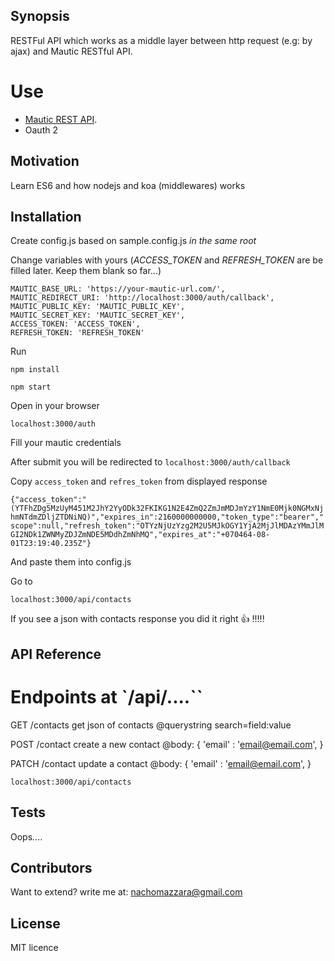 ## Synopsis

RESTFul API which works as a middle layer between http request (e.g: by ajax) and Mautic RESTful API.

# Use
  * [Mautic REST API](https://developer.mautic.org/?json#rest-api).
  * Oauth 2

## Motivation

Learn ES6 and how nodejs and koa (middlewares) works

## Installation

Create config.js based on sample.config.js *in the same root*

Change variables with yours (*ACCESS_TOKEN* and *REFRESH_TOKEN* are be filled later. Keep them blank so far...)

```
MAUTIC_BASE_URL: 'https://your-mautic-url.com/',
MAUTIC_REDIRECT_URI: 'http://localhost:3000/auth/callback',
MAUTIC_PUBLIC_KEY: 'MAUTIC_PUBLIC_KEY',
MAUTIC_SECRET_KEY: 'MAUTIC_SECRET_KEY',
ACCESS_TOKEN: 'ACCESS_TOKEN',
REFRESH_TOKEN: 'REFRESH_TOKEN'
```

Run

`npm install`

`npm start`

Open in your browser

`localhost:3000/auth`

Fill your mautic credentials

After submit you will be redirected to `localhost:3000/auth/callback`

Copy `access_token` and `refres_token` from displayed response

`{"access_token":"(YTFhZDg5MzUyM451M2JhY2YyODk32FKIKG1N2E4ZmQ2ZmJmMDJmYzY1NmE0Mjk0NGMxNjhmNTdmZDljZTDNiNQ)","expires_in":2160000000000,"token_type":"bearer","scope":null,"refresh_token":"OTYzNjUzYzg2M2U5MJkOGY1YjA2MjJlMDAzYMmJlMGI2NDk1ZWNMyZDJZmNDE5MDdhZmNhMQ","expires_at":"+070464-08-01T23:19:40.235Z"}`

And paste them into config.js

Go to

`localhost:3000/api/contacts`

If you see a json with contacts response you did it right :+1: !!!!!


## API Reference

# Endpoints at `/api/....``

GET /contacts get json of contacts
 @querystring search=field:value


POST /contact create a new contact
  @body: {
    'email' : 'email@email.com',
  }

PATCH /contact update a contact
  @body: {
    'email' : 'email@email.com', 
  }

`localhost:3000/api/contacts`



## Tests

Oops....

## Contributors

Want to extend? write me at: nachomazzara@gmail.com

## License

MIT licence
